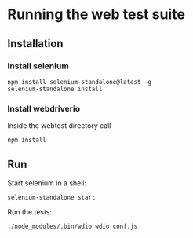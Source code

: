# Running the web test suite

## Installation

### Install selenium

```shell
npm install selenium-standalone@latest -g
selenium-standalone install
```

### Install webdriverio

Inside the webtest directory call

```shell
npm install
```

## Run

Start selenium in a shell:

```shell
selenium-standalone start
```

Run the tests:

```shell
./node_modules/.bin/wdio wdio.conf.js
```